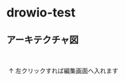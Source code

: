 # drowio-test
## アーキテクチャ図

[![](./ppap.drawio.png)](https://app.diagrams.net/#Hyoshihito-tatano%2Fdrowio-test%2Fmain%2Fppap.drawio.png)


[![](./ppap.drawio.png)](https://app.diagrams.net/#Hyoshihito-tatano%2Fdrowio-test%2Fmain%2Fppap.drawio.png)
↑ 左クリックすれば編集画面へ入れます
